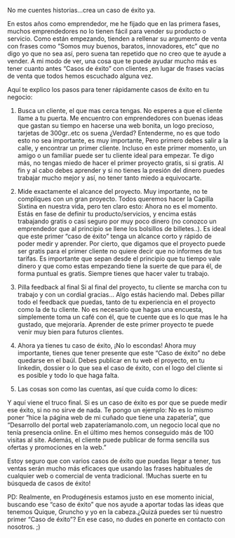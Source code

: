 No me cuentes historias...crea un caso de éxito ya.

En estos años como emprendedor, me he fijado que en las primera fases, muchos emprendedores no lo tienen fácil para vender su producto o servicio. Como están empezando, tienden a rellenar su argumento de venta con frases como “Somos muy buenos, baratos, innovadores, etc” que no digo yo que no sea así, pero suena tan repetido que no creo que te ayude a vender. A mi modo de ver, una cosa que te puede ayudar mucho más es tener cuanto antes “Casos de éxito” con clientes ,en lugar de frases vacías de venta que todos hemos escuchado alguna vez. 

Aquí te explico los pasos para tener rápidamente casos de éxito en tu negocio:


1. Busca un cliente, el que mas cerca tengas. 
No esperes a que el cliente llame a tu puerta. Me encuentro con emprendedores con buenas ideas que gastan su tiempo en hacerse una web bonita, un logo precioso, tarjetas de 300gr..etc os suena ¿Verdad? Entenderme, no es que todo esto no sea importante, es muy importante, Pero primero debes salir a la calle, y encontrar un primer cliente. Incluso en este  primer momento, un amigo o un familiar puede ser tu cliente ideal para empezar. Te digo más, no tengas miedo de hacer el primer proyecto gratis, si si gratis. Al fin y al cabo debes aprender y si no tienes la presión del dinero puedes trabajar mucho mejor y así, no tener tanto miedo a equivocarte. 

2. Mide exactamente el alcance del proyecto.
Muy importante, no te compliques con un gran proyecto.  Todos queremos hacer la Capilla Sixtina en nuestra vida, pero ten claro esto: Ahora no es el momento. Estás en fase de definir tu producto/servicios, y encima estás trabajando gratis o casi seguro por muy poco dinero (no conozco un emprendedor que al principio se llene los bolsillos de billetes..). Es ideal que este primer “caso de éxito” tenga un alcance corto y rápido de poder medir y aprender.  Por cierto, que digamos que el proyecto puede ser gratis para el primer cliente no quiere decir que no informes de tus tarifas. Es importante que sepan desde el principio que tu tiempo vale dinero y que como estas empezando tiene la suerte de que para él, de forma puntual es gratis.  Siempre tienes que hacer valer tu trabajo.

3. Pilla feedback al final
Si al final del proyecto, tu cliente se marcha con tu trabajo y con un cordial gracias… Algo estás haciendo mal. Debes pillar todo el feedback que puedas, tanto de tu experiencia en el proyecto como la de tu cliente. No es necesario que hagas una encuesta, simplemente toma un café con él, que te cuente que es lo que mas le ha gustado, que mejoraría. Aprender de este primer proyecto te puede venir muy bien para futuros clientes.

4. Ahora ya tienes tu caso de éxito, ¡No lo escondas!
Ahora muy importante, tienes que tener presente que este “Caso de éxito” no debe quedarse en el baúl.  Debes publicar en tu web el proyecto, en tu  linkedin, dossier o lo que sea el caso de éxito, con el logo del cliente si es posible y todo lo que haga falta.


5. Las cosas son como las cuentas, así que cuida como lo dices:

Y aquí viene el truco final. Si es un caso de éxito es por que se puede medir ese éxito, si no no sirve de nada. Te pongo un ejemplo: No es lo mismo poner “hice la página web de mi cuñado que tiene una zapatería”, que “Desarrollo del portal web zapateríamanolo.com, un negocio local que no tenía presencia online. En el último mes hemos conseguido más de 100 visitas al site. Además, el cliente puede publicar de forma sencilla sus ofertas y promociones en la web.”

Estoy seguro que con varios casos de éxito que puedas llegar a tener, tus ventas serán mucho más eficaces que usando las frases habituales de cualquier web o comercial de venta tradicional. !Muchas suerte en tu búsqueda de casos de éxito!


PD: Realmente, en Produgénesis estamos justo en ese momento inicial, buscando ese “caso de éxito” que nos ayude a aportar todas las ideas que tenemos Quique, Gruncho y yo en la cabeza.¿Quizá puedes ser tú nuestro primer “Caso de éxito”? En ese caso, no dudes en ponerte en contacto con nosotros. ;)


